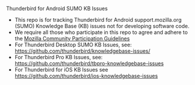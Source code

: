 Thunderbird for Android SUMO KB Issues
* This repo is for tracking Thunderbird for Android support.mozilla.org (SUMO) Knowledge Base (KB) issues not for developing software code.
* We require all those who participate in this repo to agree and adhere to the [Mozilla Community Participation Guidelines](https://www.mozilla.org/about/governance/policies/participation/)
* For Thunderbird Desktop SUMO KB Issues, see: https://github.com/thunderbird/knowledgebase-issues/
* For Thunderbird Pro KB Issues, see: https://github.com/thunderbird/tbpro-knowledgebase-issues
* For Thunderbird for iOS KB Issues see https://github.com/thunderbird/ios-knowledgebase-issues

